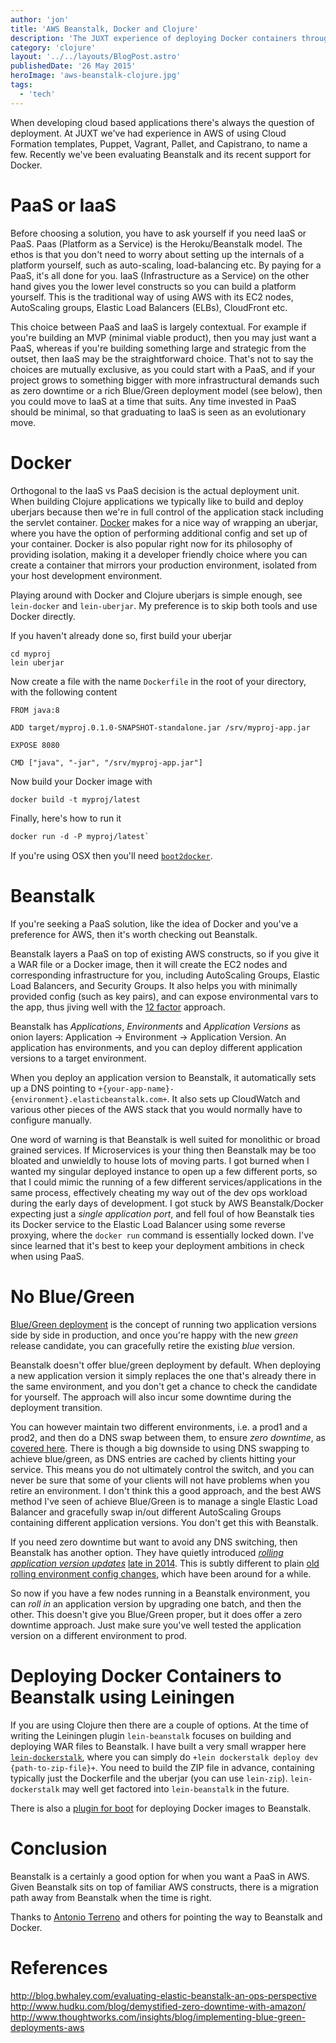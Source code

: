 ```yaml
---
author: 'jon'
title: 'AWS Beanstalk, Docker and Clojure'
description: 'The JUXT experience of deploying Docker containers through Beanstalk'
category: 'clojure'
layout: '../../layouts/BlogPost.astro'
publishedDate: '26 May 2015'
heroImage: 'aws-beanstalk-clojure.jpg'
tags:
  - 'tech'
---
```


When developing cloud based applications there's always the question of
deployment. At JUXT we've had experience in AWS of using Cloud Formation
templates, Puppet, Vagrant, Pallet, and Capistrano, to name a few.
Recently we've been evaluating Beanstalk and its recent support for
Docker.

# PaaS or IaaS

Before choosing a solution, you have to ask yourself if you need IaaS or
PaaS. Paas (Platform as a Service) is the Heroku/Beanstalk model. The
ethos is that you don't need to worry about setting up the internals of
a platform yourself, such as auto-scaling, load-balancing etc. By paying
for a PaaS, it's all done for you. IaaS (Infrastructure as a Service) on
the other hand gives you the lower level constructs so you can build a
platform yourself. This is the traditional way of using AWS with its EC2
nodes, AutoScaling groups, Elastic Load Balancers (ELBs), CloudFront
etc.

This choice between PaaS and IaaS is largely contextual. For example if
you're building an MVP (minimal viable product), then you may just want
a PaaS, whereas if you're building something large and strategic from
the outset, then IaaS may be the straightforward choice. That's not to
say the choices are mutually exclusive, as you could start with a PaaS,
and if your project grows to something bigger with more infrastructural
demands such as zero downtime or a rich Blue/Green deployment model (see
below), then you could move to IaaS at a time that suits. Any time
invested in PaaS should be minimal, so that graduating to IaaS is seen
as an evolutionary move.

# Docker

Orthogonal to the IaaS vs PaaS decision is the actual deployment unit.
When building Clojure applications we typically like to build and deploy
uberjars because then we're in full control of the application stack
including the servlet container. [Docker](https://www.docker.com/) makes
for a nice way of wrapping an uberjar, where you have the option of
performing additional config and set up of your container. Docker is
also popular right now for its philosophy of providing isolation, making
it a developer friendly choice where you can create a container that
mirrors your production environment, isolated from your host development
environment.

Playing around with Docker and Clojure uberjars is simple enough, see
`lein-docker` and `lein-uberjar`. My preference is to skip both tools
and use Docker directly.

If you haven't already done so, first build your uberjar

    cd myproj
    lein uberjar

Now create a file with the name `Dockerfile` in the root of your
directory, with the following content

```docker
FROM java:8

ADD target/myproj.0.1.0-SNAPSHOT-standalone.jar /srv/myproj-app.jar

EXPOSE 8080

CMD ["java", "-jar", "/srv/myproj-app.jar"]
```

Now build your Docker image with

```clojure
docker build -t myproj/latest
```

Finally, here's how to run it

```clojure
docker run -d -P myproj/latest`
```

If you're using OSX then you'll need
[`boot2docker`](http://boot2docker.io).

# Beanstalk

If you're seeking a PaaS solution, like the idea of Docker and you've a
preference for AWS, then it's worth checking out Beanstalk.

Beanstalk layers a PaaS on top of existing AWS constructs, so if you
give it a WAR file or a Docker image, then it will create the EC2 nodes
and corresponding infrastructure for you, including AutoScaling Groups,
Elastic Load Balancers, and Security Groups. It also helps you with
minimally provided config (such as key pairs), and can expose
environmental vars to the app, thus jiving well with the [12 factor](http://12factor.net) approach.

Beanstalk has _Applications_, _Environments_ and _Application Versions_
as onion layers: Application -\> Environment -\> Application Version. An
application has environments, and you can deploy different application
versions to a target environment.

When you deploy an application version to Beanstalk, it automatically
sets up a DNS pointing to
`+{your-app-name}-{environment}.elasticbeanstalk.com+`. It also sets up
CloudWatch and various other pieces of the AWS stack that you would
normally have to configure manually.

One word of warning is that Beanstalk is well suited for monolithic or
broad grained services. If Microservices is your thing then Beanstalk
may be too bloated and unwieldly to house lots of moving parts. I got
burned when I wanted my singular deployed instance to open up a few
different ports, so that I could mimic the running of a few different
services/applications in the same process, effectively cheating my way
out of the dev ops workload during the early days of development. I got
stuck by AWS Beanstalk/Docker expecting just a _single application
port_, and fell foul of how Beanstalk ties its Docker service to the
Elastic Load Balancer using some reverse proxying, where the
`docker run` command is essentially locked down. I've since learned that
it's best to keep your deployment ambitions in check when using PaaS.

# No Blue/Green

[Blue/Green deployment](http://martinfowler.com/bliki/BlueGreenDeployment.html) is
the concept of running two application versions side by side in
production, and once you're happy with the new _green_ release
candidate, you can gracefully retire the existing _blue_ version.

Beanstalk doesn't offer blue/green deployment by default. When deploying
a new application version it simply replaces the one that's already
there in the same environment, and you don't get a chance to check the
candidate for yourself. The approach will also incur some downtime
during the deployment transition.

You can however maintain two different environments, i.e. a prod1 and a
prod2, and then do a DNS swap between them, to ensure _zero downtime_,
as [covered here](http://docs.aws.amazon.com/elasticbeanstalk/latest/dg/using-features.CNAMESwap.html).
There is though a big downside to using DNS swapping to achieve
blue/green, as DNS entries are cached by clients hitting your service.
This means you do not ultimately control the switch, and you can never
be sure that some of your clients will not have problems when you retire
an environment. I don't think this a good approach, and the best AWS
method I've seen of achieve Blue/Green is to manage a single Elastic
Load Balancer and gracefully swap in/out different AutoScaling Groups
containing different application versions. You don't get this with
Beanstalk.

If you need zero downtime but want to avoid any DNS switching, then
Beanstalk has another option. They have quietly introduced [_rolling application version updates_](http://docs.aws.amazon.com/elasticbeanstalk/latest/dg/using-features.rolling-version-deploy.html)
[late in
2014](http://aws.amazon.com/about-aws/whats-new/2014/10/28/aws-elastic-beanstalk-supports-application-version-deployments/).
This is subtly different to plain [old rolling environment config changes](http://docs.aws.amazon.com/elasticbeanstalk/latest/dg/using-features.rollingupdates.html),
which have been around for a while.

So now if you have a few nodes running in a Beanstalk environment, you
can _roll in_ an application version by upgrading one batch, and then
the other. This doesn't give you Blue/Green proper, but it does offer a
zero downtime approach. Just make sure you've well tested the
application version on a different environment to prod.

# Deploying Docker Containers to Beanstalk using Leiningen

If you are using Clojure then there are a couple of options. At the time
of writing the Leiningen plugin `lein-beanstalk` focuses on building and
deploying WAR files to Beanstalk. I have built a very small wrapper here
[`lein-dockerstalk`](https://github.com/juxt/lein-dockerstalk), where
you can simply do `+lein dockerstalk deploy dev {path-to-zip-file}+`.
You need to build the ZIP file in advance, containing typically just the
Dockerfile and the uberjar (you can use `lein-zip`). `lein-dockerstalk`
may well get factored into `lein-beanstalk` in the future.

There is also a [plugin for boot](https://github.com/adzerk-oss/boot-beanstalk) for deploying Docker
images to Beanstalk.

# Conclusion

Beanstalk is a certainly a good option for when you want a PaaS in AWS.
Given Beanstalk sits on top of familiar AWS constructs, there is a
migration path away from Beanstalk when the time is right.

Thanks to [Antonio Terreno](http://the-arm.com) and others for pointing
the way to Beanstalk and Docker.

# References

<http://blog.bwhaley.com/evaluating-elastic-beanstalk-an-ops-perspective>
<http://www.hudku.com/blog/demystified-zero-downtime-with-amazon/>
<http://www.thoughtworks.com/insights/blog/implementing-blue-green-deployments-aws>
